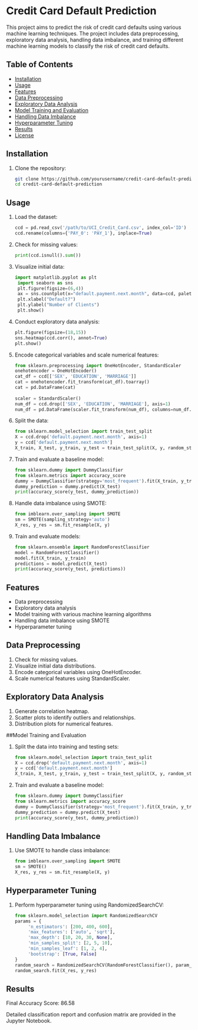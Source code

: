 # Credit Card Default Prediction

This project aims to predict the risk of credit card defaults using various machine learning techniques. The project includes data preprocessing, exploratory data analysis, handling data imbalance, and training different machine learning models to classify the risk of credit card defaults.

## Table of Contents

- [Installation](#installation)
- [Usage](#usage)
- [Features](#features)
- [Data Preprocessing](#data-preprocessing)
- [Exploratory Data Analysis](#exploratory-data-analysis)
- [Model Training and Evaluation](#model-training-and-evaluation)
- [Handling Data Imbalance](#handling-data-imbalance)
- [Hyperparameter Tuning](#hyperparameter-tuning)
- [Results](#results)
- [License](#license)

## Installation

1. Clone the repository:
   ```bash
   git clone https://github.com/yourusername/credit-card-default-prediction.git
   cd credit-card-default-prediction
## Usage

1. Load the dataset:
   ```python
   ccd = pd.read_csv('/path/to/UCI_Credit_Card.csv', index_col='ID')
   ccd.rename(columns={'PAY_0': 'PAY_1'}, inplace=True)
2. Check for missing values:
   ```python
   print(ccd.isnull().sum())
3. Visualize initial data:
   ```python
   import matplotlib.pyplot as plt
    import seaborn as sns
    plt.figure(figsize=(6,4))
    ax = sns.countplot(x="default.payment.next.month", data=ccd, palette="rocket")
    plt.xlabel("Default?")
    plt.ylabel("Number of Clients")
    plt.show()
4. Conduct exploratory data analysis:
   ```python
   plt.figure(figsize=(18,15))
   sns.heatmap(ccd.corr(), annot=True)
   plt.show()
5. Encode categorical variables and scale numerical features:
   ```python
   from sklearn.preprocessing import OneHotEncoder, StandardScaler
   onehotencoder = OneHotEncoder()
   cat_df = ccd[['SEX', 'EDUCATION', 'MARRIAGE']]
   cat = onehotencoder.fit_transform(cat_df).toarray()
   cat = pd.DataFrame(cat)
    
   scaler = StandardScaler()
   num_df = ccd.drop(['SEX', 'EDUCATION', 'MARRIAGE'], axis=1)
   num_df = pd.DataFrame(scaler.fit_transform(num_df), columns=num_df.columns)
6. Split the data:
   ```python
   from sklearn.model_selection import train_test_split
   X = ccd.drop('default.payment.next.month', axis=1)
   y = ccd['default.payment.next.month']
   X_train, X_test, y_train, y_test = train_test_split(X, y, random_state=42)
7. Train and evaluate a baseline model:
   ```python
   from sklearn.dummy import DummyClassifier
   from sklearn.metrics import accuracy_score
   dummy = DummyClassifier(strategy='most_frequent').fit(X_train, y_train)
   dummy_prediction = dummy.predict(X_test)
   print(accuracy_score(y_test, dummy_prediction))
8. Handle data imbalance using SMOTE:
   ```python
   from imblearn.over_sampling import SMOTE
   sm = SMOTE(sampling_strategy='auto')
   X_res, y_res = sm.fit_resample(X, y)
9. Train and evaluate models:
   ```python
   from sklearn.ensemble import RandomForestClassifier
   model = RandomForestClassifier()
   model.fit(X_train, y_train)
   predictions = model.predict(X_test)
   print(accuracy_score(y_test, predictions))

## Features

- Data preprocessing
- Exploratory data analysis
- Model training with various machine learning algorithms
- Handling data imbalance using SMOTE
- Hyperparameter tuning

## Data Preprocessing

1. Check for missing values.
2. Visualize initial data distributions.
3. Encode categorical variables using OneHotEncoder.
4. Scale numerical features using StandardScaler.

## Exploratory Data Analysis

1. Generate correlation heatmap.
2. Scatter plots to identify outliers and relationships.
3. Distribution plots for numerical features.

##Model Training and Evaluation

1. Split the data into training and testing sets:
   ```python
   from sklearn.model_selection import train_test_split
   X = ccd.drop('default.payment.next.month', axis=1)
   y = ccd['default.payment.next.month']
   X_train, X_test, y_train, y_test = train_test_split(X, y, random_state=42)
2. Train and evaluate a baseline model:
   ```python
   from sklearn.dummy import DummyClassifier
   from sklearn.metrics import accuracy_score
   dummy = DummyClassifier(strategy='most_frequent').fit(X_train, y_train)
   dummy_prediction = dummy.predict(X_test)
   print(accuracy_score(y_test, dummy_prediction))
   
## Handling Data Imbalance

1. Use SMOTE to handle class imbalance:
   ```python
   from imblearn.over_sampling import SMOTE
   sm = SMOTE()
   X_res, y_res = sm.fit_resample(X, y)
   
## Hyperparameter Tuning

1. Perform hyperparameter tuning using RandomizedSearchCV:
   ```python
   from sklearn.model_selection import RandomizedSearchCV
   params = {
        'n_estimators': [200, 400, 600],
        'max_features': ['auto', 'sqrt'],
        'max_depth': [10, 20, 30, None],
        'min_samples_split': [2, 5, 10],
        'min_samples_leaf': [1, 2, 4],
        'bootstrap': [True, False]
   }
   random_search = RandomizedSearchCV(RandomForestClassifier(), param_distributions=params, n_iter=10, scoring='roc_auc', n_jobs=-1, cv=5, verbose=3)
   random_search.fit(X_res, y_res)

## Results

Final Accuracy Score: 86.58

Detailed classification report and confusion matrix are provided in the Jupyter Notebook.







